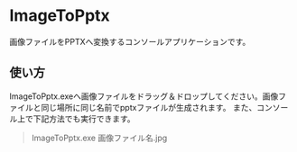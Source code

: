 # ImageToPptx
画像ファイルをPPTXへ変換するコンソールアプリケーションです。

## 使い方
ImageToPptx.exeへ画像ファイルをドラッグ＆ドロップしてください。画像ファイルと同じ場所に同じ名前でpptxファイルが生成されます。
また、コンソール上で下記方法でも実行できます。

> ImageToPptx.exe 画像ファイル名.jpg
